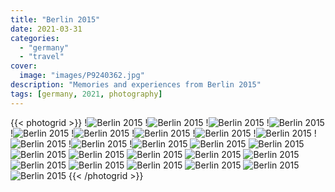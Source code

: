 ```yaml
---
title: "Berlin 2015"
date: 2021-03-31
categories:
  - "germany"
  - "travel"
cover:
  image: "images/P9240362.jpg"
description: "Memories and experiences from Berlin 2015"
tags: [germany, 2021, photography]
---
```


{{< photogrid >}}
!![Berlin 2015](images/P9240362-1024x768.jpg)
!![Berlin 2015](images/P9240367-1024x768.jpg)
!![Berlin 2015](images/B84FAD97-5B56-422A-A3EE-451DD03D2F8C-1024x768.jpg)
!![Berlin 2015](images/40EFC603-2B2B-429B-95AB-E9C45AD307B2-1024x768.jpg)
!![Berlin 2015](images/E3D44874-78A5-4128-8433-443BAFBD0842-1024x768.jpg)
!![Berlin 2015](images/63ECA166-65B0-41BD-8A38-3D55F91438B5_4-766x1024.jpg)
!![Berlin 2015](images/P9240352-768x1024.jpg)
!![Berlin 2015](images/P9240346-768x1024.jpg)
!![Berlin 2015](images/P9240345-768x1024.jpg)
!![Berlin 2015](images/P9240384-1024x768.jpg)
!![Berlin 2015](images/IMG_1052-1024x1024.jpg)
!![Berlin 2015](images/IMG_1049-1024x1024.jpg)
![Berlin 2015](images/P9240362-1024x768.jpg)
![Berlin 2015](images/P9240367-1024x768.jpg)
![Berlin 2015](images/B84FAD97-5B56-422A-A3EE-451DD03D2F8C-1024x768.jpg)
![Berlin 2015](images/40EFC603-2B2B-429B-95AB-E9C45AD307B2-1024x768.jpg)
![Berlin 2015](images/E3D44874-78A5-4128-8433-443BAFBD0842-1024x768.jpg)
![Berlin 2015](images/63ECA166-65B0-41BD-8A38-3D55F91438B5_4-766x1024.jpg)
![Berlin 2015](images/P9240352-768x1024.jpg)
![Berlin 2015](images/P9240346-768x1024.jpg)
![Berlin 2015](images/P9240345-768x1024.jpg)
![Berlin 2015](images/P9240384-1024x768.jpg)
![Berlin 2015](images/IMG_1052-1024x1024.jpg)
![Berlin 2015](images/IMG_1049-1024x1024.jpg)
![Berlin 2015](images/IMG_1043-1024x1024.jpg)
{{< /photogrid >}}
